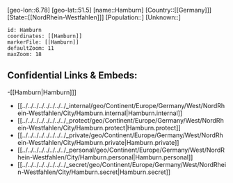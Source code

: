 ﻿---
location: [51.5,6.78]
mapzoom: [7,12] 
mapmarker: city 
type: City
tags:
- geo/City


SpocWebEntityId: 30743
isDeleted: false
confidential: public

---
[geo-lon::6.78]
[geo-lat::51.5]
[name::Hamburn]
[Country::[[Germany]]]
[State::[[NordRhein-Westfahlen]]]
[Population::]
[Unknown::]


```leaflet
id: Hamburn
coordinates: [[Hamburn]]
markerFile: [[Hamburn]]
defaultZoom: 11 
maxZoom: 18
```


## Confidential Links & Embeds: 
-[[Hamburn|Hamburn]]] 
- [[../../../../../../../../_internal/geo/Continent/Europe/Germany/West/NordRhein-Westfahlen/City/Hamburn.internal|Hamburn.internal]] 
- [[../../../../../../../../_protect/geo/Continent/Europe/Germany/West/NordRhein-Westfahlen/City/Hamburn.protect|Hamburn.protect]] 
- [[../../../../../../../../_private/geo/Continent/Europe/Germany/West/NordRhein-Westfahlen/City/Hamburn.private|Hamburn.private]] 
- [[../../../../../../../../_personal/geo/Continent/Europe/Germany/West/NordRhein-Westfahlen/City/Hamburn.personal|Hamburn.personal]] 
- [[../../../../../../../../_secret/geo/Continent/Europe/Germany/West/NordRhein-Westfahlen/City/Hamburn.secret|Hamburn.secret]] 
